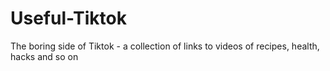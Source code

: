 # Useful-Tiktok
The boring side of Tiktok - a collection of links to videos of recipes, health, hacks and so on
